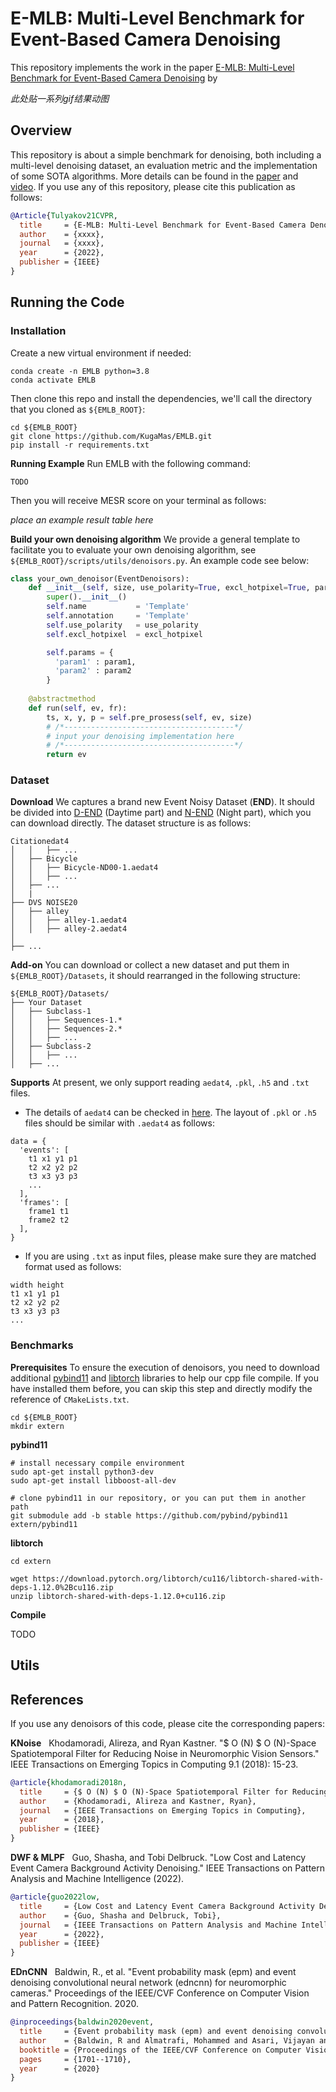 # E-MLB: Multi-Level Benchmark for Event-Based Camera Denoising

This repository implements the work in the paper [E-MLB: Multi-Level Benchmark for Event-Based Camera Denoising](https:xxxx) by 

*此处贴一系列gif结果动图*


## Overview
This repository is about a simple benchmark for denoising, both including a multi-level denoising dataset, an evaluation metric and the implementation of some SOTA algorithms. More details can be found in the [paper](https:xxxx) and [video](https:xxxx). If you use any of this repository, please cite this publication as follows:

```bibtex
@Article{Tulyakov21CVPR,
  title     = {E-MLB: Multi-Level Benchmark for Event-Based Camera Denoising},
  author    = {xxxx},
  journal   = {xxxx},
  year      = {2022},
  publisher = {IEEE}
}
```

## Running the Code
### Installation

Create a new virtual environment if needed:
```
conda create -n EMLB python=3.8
conda activate EMLB
```

Then clone this repo and install the dependencies, we'll call the directory that you cloned as `${EMLB_ROOT}`:
```
cd ${EMLB_ROOT}
git clone https://github.com/KugaMas/EMLB.git
pip install -r requirements.txt
```

**Running Example** Run EMLB with the following command:
```
TODO
```
Then you will receive MESR score on your terminal as follows:

*place an example result table here*

**Build your own denoising algorithm** We provide a general template to facilitate you to evaluate your own denoising algorithm, see `${EMLB_ROOT}/scripts/utils/denoisors.py`. An example code see below:

```python
class your_own_denoisor(EventDenoisors):
    def __init__(self, size, use_polarity=True, excl_hotpixel=True, param1, param2):
        super().__init__()
        self.name           = 'Template'
        self.annotation     = 'Template'
        self.use_polarity   = use_polarity
        self.excl_hotpixel  = excl_hotpixel

        self.params = {
          'param1' : param1,
          'param2' : param2
        }
    
    @abstractmethod
    def run(self, ev, fr):
        ts, x, y, p = self.pre_prosess(self, ev, size)
        # /*--------------------------------------*/
        # input your denoising implementation here
        # /*--------------------------------------*/
        return ev
```

### Dataset

**Download** We captures a brand new Event Noisy Dataset (**END**). It should be divided into [D-END](https://drive.google.com/file/d/1ZatTSewmb-j6RsrJxMWEQIE3Sm1yraK-/view?usp=sharing) (Daytime part) and [N-END](https://drive.google.com/file/d/17ZDhuYdtHui9nqJAfiYYX27omPY7Rpl9/view?usp=sharing) (Night part), which you can download directly. The dataset structure is as follows:

```
Citationedat4
│   │   ├── ...
│   ├── Bicycle
│   │   ├── Bicycle-ND00-1.aedat4
│   │   ├── ...
│   ├── ...
│   |
├── DVS NOISE20
│   ├── alley
│   │   ├── alley-1.aedat4
│   │   ├── alley-2.aedat4
│
├── ...
```

**Add-on** You can download or collect a new dataset and put them in `${EMLB_ROOT}/Datasets`, it should rearranged in the following structure: 

```
${EMLB_ROOT}/Datasets/
├── Your Dataset
│   ├── Subclass-1
│   │   ├── Sequences-1.*
│   │   ├── Sequences-2.*
│   │   ├── ...
│   ├── Subclass-2
│   │   ├── ...
│   ├── ...
```

**Supports** At present, we only support reading `aedat4`, `.pkl`, `.h5` and `.txt` files. 
+ The details of `aedat4` can be checked in [here](https://gitlab.com/inivation/dv/dv-python#open-a-recording-made-with-dv). The layout of `.pkl` or `.h5` files should be similar with `.aedat4` as follows:
```
data = {
  'events': [
    t1 x1 y1 p1
    t2 x2 y2 p2
    t3 x3 y3 p3
    ...
  ],
  'frames': [
    frame1 t1
    frame2 t2
  ],
}
```

+ If you are using `.txt` as input files, please make sure they are matched format used as follows:
```
width height
t1 x1 y1 p1
t2 x2 y2 p2
t3 x3 y3 p3
...
```

### Benchmarks

**Prerequisites** To ensure the execution of denoisors, you need to download additional [pybind11](https://github.com/pybind/pybind11) and [libtorch](https://pytorch.org/) libraries to help our cpp file compile. If you have installed them before, you can skip this step and directly modify the reference of `CMakeLists.txt`.

```
cd ${EMLB_ROOT}
mkdir extern
```

**pybind11**

```
# install necessary compile environment
sudo apt-get install python3-dev
sudo apt-get install libboost-all-dev

# clone pybind11 in our repository, or you can put them in another path
git submodule add -b stable https://github.com/pybind/pybind11 extern/pybind11
```

**libtorch**
```
cd extern

wget https://download.pytorch.org/libtorch/cu116/libtorch-shared-with-deps-1.12.0%2Bcu116.zip
unzip libtorch-shared-with-deps-1.12.0+cu116.zip

```

**Compile**

TODO


## Utils


## References

If you use any denoisors of this code, please cite the corresponding papers:

**KNoise** &nbsp; Khodamoradi, Alireza, and Ryan Kastner. "$ O (N) $ O (N)-Space Spatiotemporal Filter for Reducing Noise in Neuromorphic Vision Sensors." IEEE Transactions on Emerging Topics in Computing 9.1 (2018): 15-23.

```bibtex
@article{khodamoradi2018n,  
  title     = {$ O (N) $ O (N)-Space Spatiotemporal Filter for Reducing Noise in Neuromorphic Vision Sensors},
  author    = {Khodamoradi, Alireza and Kastner, Ryan},
  journal   = {IEEE Transactions on Emerging Topics in Computing},
  year      = {2018},
  publisher = {IEEE}
}
```

**DWF & MLPF** &nbsp; Guo, Shasha, and Tobi Delbruck. "Low Cost and Latency Event Camera Background Activity Denoising." IEEE Transactions on Pattern Analysis and Machine Intelligence (2022).

```bibtex
@article{guo2022low,  
  title     = {Low Cost and Latency Event Camera Background Activity Denoising},
  author    = {Guo, Shasha and Delbruck, Tobi},
  journal   = {IEEE Transactions on Pattern Analysis and Machine Intelligence},
  year      = {2022},
  publisher = {IEEE}
}
```

**EDnCNN** &nbsp; Baldwin, R., et al. "Event probability mask (epm) and event denoising convolutional neural network (edncnn) for neuromorphic cameras." Proceedings of the IEEE/CVF Conference on Computer Vision and Pattern Recognition. 2020.

```bibtex
@inproceedings{baldwin2020event,  
  title     = {Event probability mask (epm) and event denoising convolutional neural network (edncnn) for neuromorphic cameras},
  author    = {Baldwin, R and Almatrafi, Mohammed and Asari, Vijayan and Hirakawa, Keigo},
  booktitle = {Proceedings of the IEEE/CVF Conference on Computer Vision and Pattern Recognition},
  pages     = {1701--1710},
  year      = {2020}
}
```
